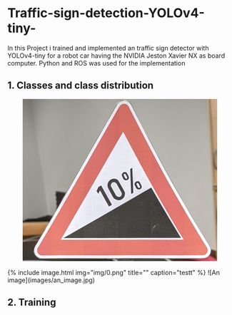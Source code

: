 # Traffic-sign-detection-YOLOv4-tiny-
  In this Project i trained and implemented an traffic sign detector with YOLOv4-tiny for a robot car having the NVIDIA Jeston Xavier NX as board computer. Python and ROS was used for the implementation

## 1. Classes and class distribution
<p align = "center">
  <img src = "img/0.png">
  
</p>
{% include image.html img="img/0.png" title="" caption="testt" %}
![An image](images/an_image.jpg) <!-- .element height="50%" width="50%" -->

## 2. Training
